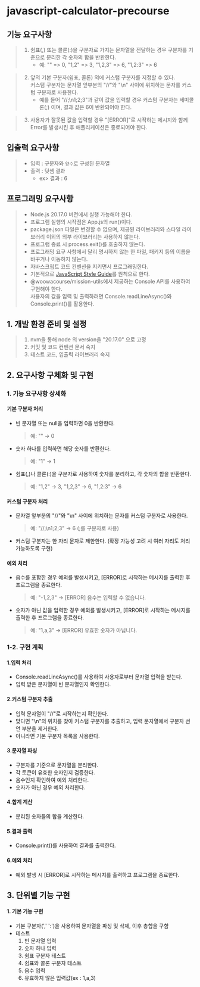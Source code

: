 # javascript-calculator-precourse

## 기능 요구사항
> 1. 쉼표(,) 또는 콜론(:)을 구분자로 가지는 문자열을 전달하는 경우 구분자를 기준으로 분리한 각 숫자의 합을 반환한다.
>       - 예: "" => 0, "1,2" => 3, "1,2,3" => 6, "1,2:3" => 6

> 2. 앞의 기본 구분자(쉼표, 콜론) 외에 커스텀 구분자를 지정할 수 있다.<br> 커스텀 구분자는 문자열 앞부분의 "//"와 "\n" 사이에 위치하는 문자를 커스텀 구분자로 사용한다.
>       - 예를 들어 "//;\n1;2;3"과 같이 값을 입력할 경우 커스텀 구분자는 세미콜론(;) 이며, 결과 값은 6이 반환되어야 한다.

> 3. 사용자가 잘못된 값을 입력할 경우 "[ERROR]"로 시작하는 메시지와 함께 Error를 발생시킨 후 애플리케이션은 종료되어야 한다.

## 입출력 요구사항

> - 입력 : 구분자와 `양수`로 구성된 문자열
> - 출력 : 덧셈 결과
>   - ex> 결과 : 6 
## 프로그래밍 요구사항
> - Node.js 20.17.0 버전에서 실행 가능해야 한다.
> - 프로그램 실행의 시작점은 App.js의 run()이다.
> - package.json 파일은 변경할 수 없으며, 제공된 라이브러리와 스타일 라이브러리 이외의 외부 라이브러리는 사용하지 않는다.
> - 프로그램 종료 시 process.exit()를 호출하지 않는다.
> - 프로그래밍 요구 사항에서 달리 명시하지 않는 한 파일, 패키지 등의 이름을 바꾸거나 이동하지 않는다.
> - 자바스크립트 코드 컨벤션을 지키면서 프로그래밍한다.
> - 기본적으로 [JavaScript Style Guide](https://github.com/woowacourse/woowacourse-docs/tree/main/styleguide/javascript)를 원칙으로 한다.
> - @woowacourse/mission-utils에서 제공하는 Console API를 사용하여 구현해야 한다.<br>
사용자의 값을 입력 및 출력하려면 Console.readLineAsync()와 Console.print()를 활용한다.


## 1. 개발 환경 준비 및 설정
> 1. nvm을 통해 node 의 version을 "20.17.0" 으로 고정
> 2. 커밋 및 코드 컨벤션 문서 숙지
> 3. 테스트 코드, 입출력 라이브러리 숙지

## 2. 요구사항 구체화 및 구현

### 1. 기능 요구사항 상세화

#### 기본 구분자 처리

 - 빈 문자열 또는 null을 입력하면 0을 반환한다.
    >예: "" → 0
 - 숫자 하나를 입력하면 해당 숫자를 반환한다.
    >예: "1" → 1
 - 쉼표(,)나 콜론(:)을 구분자로 사용하여 숫자를 분리하고, 각 숫자의 합을 반환한다.
    >예: "1,2" → 3, "1,2,3" → 6, "1,2:3" → 6

#### 커스텀 구분자 처리

 - 문자열 앞부분의 "//"와 "\n" 사이에 위치하는 문자를 커스텀 구분자로 사용한다.
    >예: "//;\n1;2;3" → 6 (;를 구분자로 사용)
 - 커스텀 구분자는 한 자리 문자로 제한한다. (확장 가능성 고려 시 여러 자리도 처리 가능하도록 구현)

#### 예외 처리

 - 음수를 포함한 경우 예외를 발생시키고, [ERROR]로 시작하는 메시지를 출력한 후 프로그램을 종료한다.
    >예: "-1,2,3" → [ERROR] 음수는 입력할 수 없습니다.
 - 숫자가 아닌 값을 입력한 경우 예외를 발생시키고, [ERROR]로 시작하는 메시지를 출력한 후 프로그램을 종료한다.
    >예: "1,a,3" → [ERROR] 유효한 숫자가 아닙니다.


### 1-2. 구현 계획

#### 1.입력 처리
 - Console.readLineAsync()를 사용하여 사용자로부터 문자열 입력을 받는다.
 - 입력 받은 문자열이 빈 문자열인지 확인한다.

#### 2.커스텀 구분자 추출
 - 입력 문자열이 "//"로 시작하는지 확인한다.
 - 맞다면 "\n"의 위치를 찾아 커스텀 구분자를 추출하고, 입력 문자열에서 구분자 선언 부분을 제거한다.
 - 아니라면 기본 구분자 목록을 사용한다.

#### 3.문자열 파싱
 - 구분자를 기준으로 문자열을 분리한다.
 - 각 토큰이 유효한 숫자인지 검증한다.
 - 음수인지 확인하여 예외 처리한다.
 - 숫자가 아닌 경우 예외 처리한다.

#### 4.합계 계산
 - 분리된 숫자들의 합을 계산한다.

#### 5.결과 출력
 - Console.print()를 사용하여 결과를 출력한다.

#### 6.예외 처리
 - 예외 발생 시 [ERROR]로 시작하는 메시지를 출력하고 프로그램을 종료한다.

## 3. 단위별 기능 구현

#### 1. 기본 기능 구현
 - 기본 구분자(',' ':')을 사용하여 문자열을 파싱 및 삭제, 이후 총합을 구함
 - 테스트
    1. 빈 문자열 입력
    2. 숫자 하나 입력
    3. 쉼표 구분자 테스트
    4. 쉼표와 콜론 구분자 테스트
    5. 음수 입력
    6. 유효하지 않은 입력값(ex : 1,a,3)